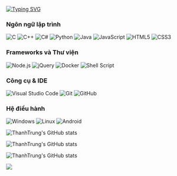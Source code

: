[![Typing SVG](https://readme-typing-svg.demolab.com?font=Fira+Code&duration=2000&pause=1000&width=435&lines=Hi;I+am+%40thanhtrung-le;+Embedded+system+programming+engineer+and+IOT%2C+ML%2C+AI)](https://git.io/typing-svg)

### Ngôn ngữ lập trình
![C](https://img.shields.io/badge/C-00599C?style=flat-square&logo=c&logoColor=white)
![C++](https://img.shields.io/badge/C++-00599C?style=flat-square&logo=c%2B%2B&logoColor=white)
![C#](https://img.shields.io/badge/C%23-239120?style=flat-square&logo=c-sharp&logoColor=white)
![Python](https://img.shields.io/badge/Python-3776AB?style=flat-square&logo=python&logoColor=white)
![Java](https://img.shields.io/badge/Java-007396?style=flat-square&logo=java&logoColor=white)
![JavaScript](https://img.shields.io/badge/JavaScript-F7DF1E?style=flat-square&logo=javascript&logoColor=black)
![HTML5](https://img.shields.io/badge/HTML5-E34F26?style=flat-square&logo=html5&logoColor=white)
![CSS3](https://img.shields.io/badge/CSS3-1572B6?style=flat-square&logo=css3&logoColor=white)

### Frameworks và Thư viện
![Node.js](https://img.shields.io/badge/Node.js-339933?style=flat-square&logo=node.js&logoColor=white)
![jQuery](https://img.shields.io/badge/jQuery-0769AD?style=flat-square&logo=jquery&logoColor=white)
![Docker](https://img.shields.io/badge/Docker-2496ED?style=flat-square&logo=docker&logoColor=white)
![Shell Script](https://img.shields.io/badge/Shell_Script-4EAA25?style=flat-square&logo=gnu-bash&logoColor=white)

### Công cụ & IDE
![Visual Studio Code](https://img.shields.io/badge/VS%20Code-007ACC?style=flat-square&logo=visual-studio-code&logoColor=white)
![Git](https://img.shields.io/badge/Git-F05032?style=flat-square&logo=git&logoColor=white)
![GitHub](https://img.shields.io/badge/GitHub-181717?style=flat-square&logo=github&logoColor=white)

### Hệ điều hành
![Windows](https://img.shields.io/badge/Windows-0078D6?style=flat-square&logo=windows&logoColor=white)
![Linux](https://img.shields.io/badge/Linux-FCC624?style=flat-square&logo=linux&logoColor=black)
![Android](https://img.shields.io/badge/Android-3DDC84?style=flat-square&logo=android&logoColor=white)


![ThanhTrung's GitHub stats](https://github-readme-stats.vercel.app/api?username=thanhtrung-le&show_icons=true&theme=radical)

![ThanhTrung's GitHub stats](https://github-readme-stats.vercel.app/api?username=thanhtrung-le&show=reviews,discussions_started,discussions_answered,prs_merged,prs_merged_percentage)

![ThanhTrung's GitHub stats](https://github-readme-stats.vercel.app/api?username=thanhtrung-le&show_icons=true)

![](http://github-profile-summary-cards.vercel.app/api/cards/profile-details?username=thanhtrung-le&theme=algolia)
<!--
**thanhtrung-le/thanhtrung-le** is a ✨ _special_ ✨ repository because its `README.md` (this file) appears on your GitHub profile.

Here are some ideas to get you started:

- 🔭 I’m currently working on ...
- 🌱 I’m currently learning ...
- 👯 I’m looking to collaborate on ...
- 🤔 I’m looking for help with ...
- 💬 Ask me about ...
- 📫 How to reach me: ...
- 😄 Pronouns: ...
- ⚡ Fun fact: ...
-->
